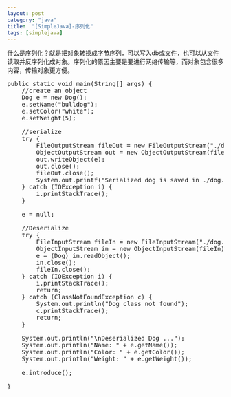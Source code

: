 ```yaml
---
layout: post
category: "java"
title:  "[SimpleJava]-序列化"
tags: [simplejava]
---
```

什么是序列化？就是把对象转换成字节序列，可以写入db或文件，也可以从文件读取并反序列化成对象。序列化的原因主要是要进行网络传输等，而对象包含很多内容，传输对象更方便。

<pre>
public static void main(String[] args) {
	//create an object
	Dog e = new Dog();
	e.setName("bulldog");
	e.setColor("white");
	e.setWeight(5);

	//serialize
	try {
		FileOutputStream fileOut = new FileOutputStream("./dog.ser");
		ObjectOutputStream out = new ObjectOutputStream(fileOut);
		out.writeObject(e);
		out.close();
		fileOut.close();
		System.out.printf("Serialized dog is saved in ./dog.ser");
	} catch (IOException i) {
		i.printStackTrace();
	}

	e = null;

	//Deserialize
	try {
		FileInputStream fileIn = new FileInputStream("./dog.ser");
		ObjectInputStream in = new ObjectInputStream(fileIn);
		e = (Dog) in.readObject();
		in.close();
		fileIn.close();
	} catch (IOException i) {
		i.printStackTrace();
		return;
	} catch (ClassNotFoundException c) {
		System.out.println("Dog class not found");
		c.printStackTrace();
		return;
	}

	System.out.println("\nDeserialized Dog ...");
	System.out.println("Name: " + e.getName());
	System.out.println("Color: " + e.getColor());
	System.out.println("Weight: " + e.getWeight());

	e.introduce();

}
</pre>
